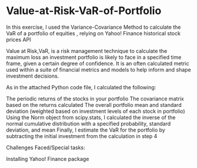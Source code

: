 # Value-at-Risk-VaR-of-Portfolio

In this exercise, I used the Variance-Covariance Method to calculate the VaR of a portfolio of equities , relying on Yahoo! Finance historical stock prices API

Value at Risk,VaR, is a risk management technique to calculate the maximum loss an investment portfolio is likely to face in a specified time frame, given a certain degree of confidence. It is an often calculated metric used within a suite of financial metrics and models to help inform and shape investment decisions.

As in the attached Python code file, I calculated the following:

The periodic returns of the stocks in your portfolio
The covariance matrix based on the returns calculated
The overall portfolio mean and standard deviation (weighted based on investment levels of each stock in portfolio)
Using the Norm object from scipy.stats, I calculated the inverse of the normal cumulative distribution with a specified probability, standard deviation, and mean
Finally, I estimate the VaR for the portfolio by subtracting the initial investment from the calculation in step 4

Challenges Faced/Special tasks:

Installing Yahoo! Finance package 


